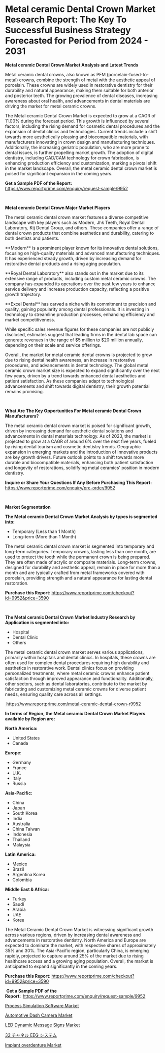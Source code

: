 <p><h1>Metal ceramic Dental Crown Market Research Report: The Key To Successful Business Strategy Forecasted for Period from 2024 - 2031</h1></p><p><strong>Metal ceramic Dental Crown Market Analysis and Latest Trends</strong></p>
<p><p>Metal ceramic dental crowns, also known as PFM (porcelain-fused-to-metal) crowns, combine the strength of metal with the aesthetic appeal of porcelain. These crowns are widely used in restorative dentistry for their durability and natural appearance, making them suitable for both anterior and posterior teeth. The growing prevalence of dental diseases, increasing awareness about oral health, and advancements in dental materials are driving the market for metal ceramic crowns.</p><p>The Metal ceramic Dental Crown Market is expected to grow at a CAGR of 11.00% during the forecast period. This growth is influenced by several factors, including the rising demand for cosmetic dental procedures and the expansion of dental clinics and technologies. Current trends include a shift towards more aesthetically pleasing and biocompatible materials, with manufacturers innovating in crown design and manufacturing techniques. Additionally, the increasing geriatric population, who are more prone to dental issues, is further propelling market growth. The adoption of digital dentistry, including CAD/CAM technology for crown fabrication, is enhancing production efficiency and customization, marking a pivotal shift in the market landscape. Overall, the metal ceramic dental crown market is poised for significant expansion in the coming years.</p></p>
<p><strong>Get a Sample PDF of the Report:&nbsp;</strong> <a href="https://www.reportprime.com/enquiry/request-sample/9952">https://www.reportprime.com/enquiry/request-sample/9952</a></p>
<p>&nbsp;</p>
<p><strong>Metal ceramic Dental Crown Major Market Players</strong></p>
<p><p>The metal ceramic dental crown market features a diverse competitive landscape with key players such as Modern, Jhk Teeth, Royal Dental Laboratory, Ktj Dental Group, and others. These companies offer a range of dental crown products that combine aesthetics and durability, catering to both dentists and patients.</p><p>**Modern** is a prominent player known for its innovative dental solutions, focusing on high-quality materials and advanced manufacturing techniques. It has experienced steady growth, driven by increasing demand for restorative dental products and a rising aging population.</p><p>**Royal Dental Laboratory** also stands out in the market due to its extensive range of products, including custom metal ceramic crowns. The company has expanded its operations over the past few years to enhance service delivery and increase production capacity, reflecting a positive growth trajectory.</p><p>**Excel Dental** has carved a niche with its commitment to precision and quality, gaining popularity among dental professionals. It is investing in technology to streamline production processes, enhancing efficiency and market competitiveness.</p><p>While specific sales revenue figures for these companies are not publicly disclosed, estimates suggest that leading firms in the dental lab space can generate revenues in the range of $5 million to $20 million annually, depending on their scale and service offerings. </p><p>Overall, the market for metal ceramic dental crowns is projected to grow due to rising dental health awareness, an increase in restorative procedures, and advancements in dental technology. The global metal ceramic crown market size is expected to expand significantly over the next few years, driven by a trend towards enhanced dental aesthetics and patient satisfaction. As these companies adapt to technological advancements and shift towards digital dentistry, their growth potential remains promising.</p></p>
<p>&nbsp;</p>
<p><strong>What Are The Key Opportunities For Metal ceramic Dental Crown Manufacturers?</strong></p>
<p><p>The metal ceramic dental crown market is poised for significant growth, driven by increasing demand for aesthetic dental solutions and advancements in dental materials technology. As of 2023, the market is projected to grow at a CAGR of around 6% over the next five years, fueled by rising dental tourism and cosmetic dentistry trends. Geographic expansion in emerging markets and the introduction of innovative products are key growth drivers. Future outlook points to a shift towards more durable and biocompatible materials, enhancing both patient satisfaction and longevity of restorations, solidifying metal ceramics' position in modern dentistry.</p></p>
<p><strong>Inquire or Share Your Questions If Any Before Purchasing This Report:</strong> <a href="https://www.reportprime.com/enquiry/pre-order/9952">https://www.reportprime.com/enquiry/pre-order/9952</a></p>
<p>&nbsp;</p>
<p><strong>Market Segmentation</strong></p>
<p><strong>The Metal ceramic Dental Crown Market Analysis by types is segmented into:</strong></p>
<p><ul><li>Temporary (Less than 1 Month)</li><li>Long-term (More than 1 Month)</li></ul></p>
<p><p>The metal ceramic dental crown market is segmented into temporary and long-term categories. Temporary crowns, lasting less than one month, are used to protect the tooth while the permanent crown is being prepared. They are often made of acrylic or composite materials. Long-term crowns, designed for durability and aesthetic appeal, remain in place for more than a month and are typically crafted from metal frameworks covered with porcelain, providing strength and a natural appearance for lasting dental restoration.</p></p>
<p><strong>Purchase this Report:&nbsp;</strong><a href="https://www.reportprime.com/checkout?id=9952&price=3590">https://www.reportprime.com/checkout?id=9952&price=3590</a></p>
<p>&nbsp;</p>
<p><strong>The Metal ceramic Dental Crown Market Industry Research by Application is segmented into:</strong></p>
<p><ul><li>Hospital</li><li>Dental Clinic</li><li>Others</li></ul></p>
<p><p>The metal ceramic dental crown market serves various applications, primarily within hospitals and dental clinics. In hospitals, these crowns are often used for complex dental procedures requiring high durability and aesthetics in restorative work. Dental clinics focus on providing personalized treatments, where metal ceramic crowns enhance patient satisfaction through improved appearance and functionality. Additionally, other sectors, such as dental laboratories, contribute to the market by fabricating and customizing metal ceramic crowns for diverse patient needs, ensuring quality care across all settings.</p></p>
<p><a href="https://www.reportprime.com/metal-ceramic-dental-crown-r9952">&nbsp;https://www.reportprime.com/metal-ceramic-dental-crown-r9952</a></p>
<p><strong>In terms of Region, the Metal ceramic Dental Crown Market Players available by Region are:</strong></p>
<p>
    <p> <strong> North America: </strong>
        <ul>
            <li>United States</li>
            <li>Canada</li>
        </ul>
        </p> 
    <p> <strong> Europe: </strong>
        <ul>
            <li>Germany</li>
            <li>France</li>
            <li>U.K.</li>
            <li>Italy</li>
            <li>Russia</li>
        </ul>
        </p> 
    <p> <strong> Asia-Pacific: </strong>
        <ul>
            <li>China</li>
            <li>Japan</li>
            <li>South Korea</li>
            <li>India</li>
            <li>Australia</li>
            <li>China Taiwan</li>
            <li>Indonesia</li>
            <li>Thailand</li>
            <li>Malaysia</li>
        </ul>
        </p> 
    <p> <strong> Latin America: </strong>
        <ul>
            <li>Mexico</li>
            <li>Brazil</li>
            <li>Argentina Korea</li>
            <li>Colombia</li>
        </ul>
        </p> 
    <p> <strong> Middle East & Africa: </strong>
        <ul>
            <li>Turkey</li>
            <li>Saudi</li>
            <li>Arabia</li>
            <li>UAE</li>
            <li>Korea</li>
        </ul>
    </p>
    </p>
<p><p>The Metal Ceramic Dental Crown Market is witnessing significant growth across various regions, driven by increasing dental awareness and advancements in restorative dentistry. North America and Europe are expected to dominate the market, with respective shares of approximately 35% and 30%. The Asia-Pacific region, particularly China, is emerging rapidly, projected to capture around 25% of the market due to rising healthcare access and a growing aging population. Overall, the market is anticipated to expand significantly in the coming years.</p></p>
<p><strong>Purchase this Report: </strong><a href="https://www.reportprime.com/checkout?id=9952&price=3590">https://www.reportprime.com/checkout?id=9952&price=3590</a></p>
<p>&nbsp;<strong>Get a Sample PDF of the Report:&nbsp;&nbsp;</strong><a href="https://www.reportprime.com/enquiry/request-sample/9952">https://www.reportprime.com/enquiry/request-sample/9952</a></p>
<p><strong></strong></p>
<p><p><a href="https://www.linkedin.com/pulse/process-simulation-software-market-size-growth-industry-clwof?trackingId=NcoJRwMjRwG%2FF2RVgi0Rjg%3D%3D">Process Simulation Software Market</a></p><p><a href="https://www.linkedin.com/pulse/automotive-dash-camera-market-outlook-complete-industry-f7rcf?trackingId=rRHwWwEmQt%2BDlRBOImXTiA%3D%3D">Automotive Dash Camera Market</a></p><p><a href="https://issuu.com/reportprime-2/docs/led-dynamic-message-signs-market-si_0bcb1ad278758c">LED Dynamic Message Signs Market</a></p><p><a href="https://medium.com/@dfs4ff/32-channel-eeg-system-market-%E3%81%AF-%E3%82%B3%E3%82%B9%E3%83%88%E7%AE%A1%E7%90%86%E3%81%A8%E5%8A%B9%E7%8E%87%E5%90%91%E4%B8%8A%E3%82%92%E5%84%AA%E5%85%88%E3%81%97%E3%81%BE%E3%81%99-%E3%81%95%E3%82%89%E3%81%AB-%E5%A0%B1%E5%91%8A%E6%9B%B8%E3%81%AF%E5%B8%82%E5%A0%B4%E3%81%AE%E9%9C%80%E8%A6%81%E9%9D%A2%E3%81%A8%E4%BE%9B%E7%B5%A6%E9%9D%A2%E3%81%AE%E4%B8%A1%E6%96%B9%E3%82%92%E3%82%AB%E3%83%90%E3%83%BC%E3%81%97%E3%81%A6%E3%81%84%E3%81%BE%E3%81%99-32-channel-eeg-5da20cc50c90">32 チャネル EEG システム</a></p><p><a href="https://github.com/JakirUddin651/Market-Research-Report-List-1/blob/main/implant-overdenture-market.md">Implant overdenture Market</a></p></p>